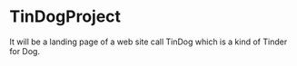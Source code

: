 # TinDogProject
It will be a landing page of a web site call TinDog which is a kind of Tinder for Dog.
